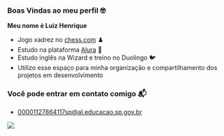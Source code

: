 ### Boas Vindas ao meu perfil 🤓

**Meu nome é Luiz Henrique**

- Jogo xadrez no [chess.com](https://www.chess.com) ♟️
- Estudo na plataforma [Alura](https://www.alura.com.br) 📘
- Estudo inglês na Wizard e treino no Duolingo 🐦
- Utilizo esse espaço para minha organização e compartilhamento dos projetos em desenvolvimento

### Você pode entrar em contato comigo 📬

- 00001127864117sp@al.educacao.sp.gov.br


![](https://media1.tenor.com/m/4TJq5UaKj88AAAAd/cheering-kenny-mccormick.gif)
